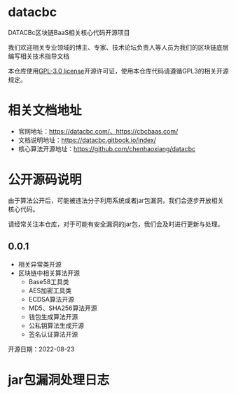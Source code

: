 # datacbc

DATACBc区块链BaaS相关核心代码开源项目

我们欢迎相关专业领域的博主、专家、技术论坛负责人等人员为我们的区块链底层编写相关技术指导文档 

本仓库使用[GPL-3.0 license](https://github.com/chenhaoxiang/datacbc/blob/main/LICENSE)开源许可证，使用本仓库代码请遵循GPL3的相关开源规定。

# 相关文档地址

- 官网地址：https://datacbc.com/、https://cbcbaas.com/
- 文档说明地址：https://datacbc.gitbook.io/index/  
- 核心算法开源地址：https://github.com/chenhaoxiang/datacbc

# 公开源码说明

由于算法公开后，可能被违法分子利用系统或者jar包漏洞，我们会逐步开放相关核心代码。

请经常关注本仓库，对于可能有安全漏洞的jar包，我们会及时进行更新与处理。

## 0.0.1
- 相关异常类开源 
- 区块链中相关算法开源
  - Base58工具类 
  - AES加密工具类 
  - ECDSA算法开源  
  - MD5、SHA256算法开源 
  - 钱包生成算法开源 
  - 公私钥算法生成开源 
  - 签名认证算法开源 

开源日期：2022-08-23

# jar包漏洞处理日志  

 
